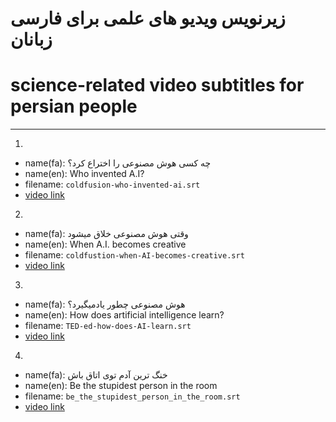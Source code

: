 # زیرنویس ویدیو های علمی برای فارسی زبانان
# science-related video subtitles for persian people

----------

1. 
  * name(fa): چه کسی هوش مصنوعی را اختراع کرد؟
  * name(en): Who invented A.I?
  * filename: `coldfusion-who-invented-ai.srt`
  * [video link](https://www.youtube.com/watch?v=IBe2o-cZncU)

2.
  * name(fa): وقتی هوش مصنوعی خلاق میشود
  * name(en): When A.I. becomes creative
  * filename: `coldfustion-when-AI-becomes-creative.srt`
  * [video link](https://www.youtube.com/watch?v=KZ7BnJb30Cc)

3.
  * name(fa): هوش مصنوعی چطور یادمیگیرد؟
  * name(en): How does artificial intelligence learn?
  * filename: `TED-ed-how-does-AI-learn.srt`
  * [video link](https://www.youtube.com/watch?v=0yCJMt9Mx9c)

4.
  * name(fa): خنگ ترین آدم توی اتاق باش
  * name(en): Be the stupidest person in the room
  * filename: `be_the_stupidest_person_in_the_room.srt`
  * [video link](https://www.youtube.com/watch?v=BkLzo_oNVho)

